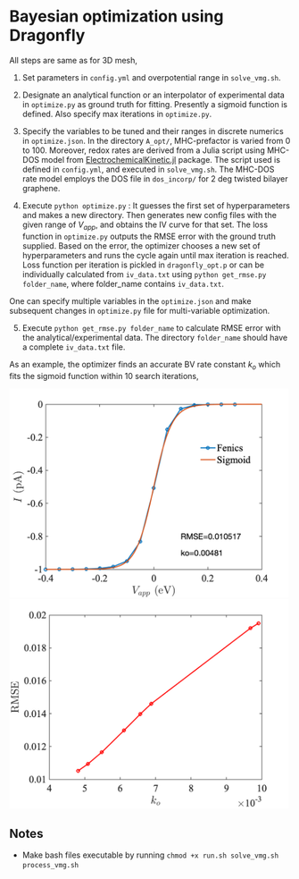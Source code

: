 # Bayesian optimization using Dragonfly 

All steps are same as for 3D mesh,

1. Set parameters in `config.yml` and overpotential range in `solve_vmg.sh`. 

2. Designate an analytical function or an interpolator of experimental data in `optimize.py` as ground truth for fitting. Presently a sigmoid function is defined. Also specify max iterations in `optimize.py`.

3. Specify the variables to be tuned and their ranges in discrete numerics in `optimize.json`. In the directory `A_opt/`, MHC-prefactor is varied from 0 to 100. Moreover, redox rates are derived from a Julia script using MHC-DOS model from [ElectrochemicalKinetic.jl](https://github.com/mbabar09/ElectrochemicalKinetics/) package. The script used is defined in `config.yml`, and executed in `solve_vmg.sh`. The MHC-DOS rate model employs the DOS file in `dos_incorp/` for 2 deg twisted bilayer graphene.

4. Execute `python optimize.py` : It guesses the first set of hyperparameters and makes a new directory. Then generates new config files with the given range of $`V_{app}`$, and obtains the IV curve for that set. The loss function in `optimize.py` outputs the RMSE error with the ground truth supplied. Based on the error, the optimizer chooses a new set of hyperparameters and runs the cycle again until max iteration is reached. Loss function per iteration is pickled in `dragonfly_opt.p` or can be individually calculated from `iv_data.txt` using `python get_rmse.py folder_name`, where folder_name contains `iv_data.txt`.

One can specify multiple variables in the `optimize.json` and make subsequent changes in `optimize.py` file for multi-variable optimization. 
 
5. Execute `python get_rmse.py folder_name` to calculate RMSE error with the analytical/experimental data. The directory `folder_name` should have a complete `iv_data.txt` file. 

As an example, the optimizer finds an accurate BV rate constant $`k_{o}`$ which fits the sigmoid function within 10 search iterations,

<img src="../img/opt.png" alt="iv" width="500">
<img src="../img/rmse.png" alt="iv" width="500">


## Notes

* Make bash files executable by running `chmod +x run.sh solve_vmg.sh process_vmg.sh`
